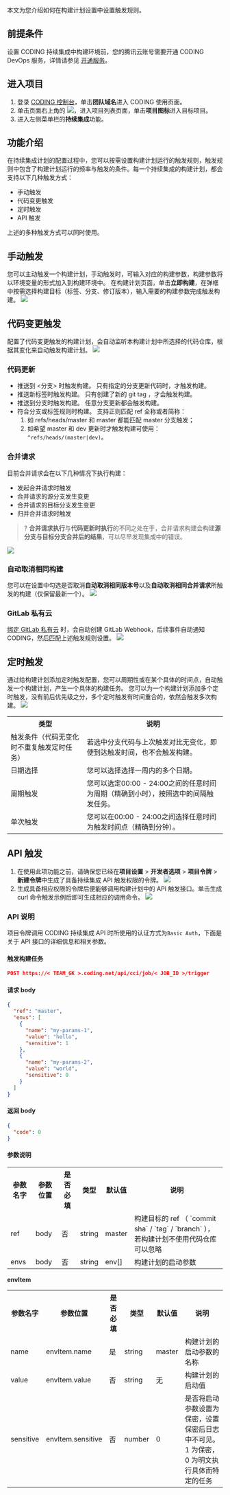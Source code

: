 本文为您介绍如何在构建计划设置中设置触发规则。

## 前提条件
设置 CODING 持续集成中构建环境前，您的腾讯云账号需要开通 CODING DevOps 服务，详情请参见 [开通服务](https://cloud.tencent.com/document/product/1115/37268)。

## 进入项目

1. 登录 [CODING 控制台](https://console.cloud.tencent.com/coding)，单击**团队域名**进入 CODING 使用页面。
2. 单击页面右上角的 <img src ="https://main.qcloudimg.com/raw/d94a8e60dd3a41d0af07d72ae0e9d70e.png" style ="margin:0">，进入项目列表页面，单击**项目图标**进入目标项目。
3.  进入左侧菜单栏的**持续集成**功能。

## 功能介绍[](id:intro)
在持续集成计划的配置过程中，您可以按需设置构建计划运行的触发规则，触发规则中包含了构建计划运行的频率与触发的条件。每一个持续集成的构建计划，都会支持以下几种触发方式：

-   手动触发
-   代码变更触发
-   定时触发
-   API 触发

上述的多种触发方式可以同时使用。

## 手动触发[](id:manually)
您可以主动触发一个构建计划，手动触发时，可输入对应的构建参数，构建参数将以环境变量的形式加入到构建环境中。
在构建计划页面，单击**立即构建**，在弹框中按需选择构建目标（标签、分支、修订版本），输入需要的构建参数完成触发构建。
![](https://qcloudimg.tencent-cloud.cn/raw/0178a8e8b76a113406905076462a1286.png)

## 代码变更触发[](id:code-changed)
配置了代码变更触发的构建计划，会自动监听本构建计划中所选择的代码仓库，根据其变化来自动触发构建计划。
![](https://qcloudimg.tencent-cloud.cn/raw/6d92c6542b515e34462fe0e5f08aba91.png)

### 代码更新[](id:push)
-   推送到 <分支> 时触发构建。
    只有指定的分支更新代码时，才触发构建。
-   推送新标签时触发构建。
    只有创建了新的 git tag ，才会触发构建。
-   推送到分支时触发构建。
    任意分支更新都会触发构建。
-   符合分支或标签规则时构建。
    支持正则匹配 ref 全称或者简称：
    1. 如 refs/heads/master 和 master 都能匹配 master 分支触发；
	2. 如希望 master 和 dev 更新时才触发构建可使用： `^refs/heads/(master|dev)`。

### 合并请求[](id:merge-request)
目前合并请求会在以下几种情况下执行构建：
-   发起合并请求时触发
-   合并请求的源分支发生变更
-   合并请求的目标分支发生变更
-   归并合并请求时触发

>? **合并请求执行**与**代码更新时执行**的不同之处在于，合并请求构建会构建**源分支与目标分支合并后的结果**，可以尽早发现集成中的错误。

![](https://qcloudimg.tencent-cloud.cn/raw/0f87eaa5d64b3261b9dfdc1f304d915e.png)

### 自动取消相同构建[](id:auto-cancel)
您可以在设置中勾选是否取消**自动取消相同版本号**以及**自动取消相同合并请求**所触发的构建（仅保留最新一个）。
![](https://qcloudimg.tencent-cloud.cn/raw/e4022adaa242eb0a46c21c11e2193139.png)

### GitLab 私有云[](id:gitlab)
[绑定 GitLab 私有云](https://help.coding.net/docs/admin/service-integration/gitlab.html) 时，会自动创建 GitLab Webhook，后续事件自动通知 CODING，然后匹配上述触发规则设置。 
![](https://qcloudimg.tencent-cloud.cn/raw/9456b06403addcf0638b2a552f9d5d55.png)

## 定时触发[](id:scheduled)
通过给构建计划添加定时触发配置，您可以周期性或在某个具体的时间点，自动触发一个构建计划，产生一个具体的构建任务。
您可以为一个构建计划添加多个定时触发，没有前后优先级之分，多个定时触发有时间重合的，依然会触发多次构建。
![](https://qcloudimg.tencent-cloud.cn/raw/1aba8433166d13f75c90a69d67731649.png)
<table>
   <tr>
      <th width="0px" style="text-align:center">类型</td>
      <th width="0px" style="text-align:center">说明</td>
   </tr>
   <tr>
      <td>触发条件（代码无变化时不重复触发定时任务）</td>
      <td>若选中分支代码与上次触发对比无变化，即使到达触发时间，也不会触发构建。</td>
   </tr>
   <tr>
      <td>日期选择</td>
      <td>您可以选择选择一周内的多个日期。</td>
   </tr>
   <tr>
      <td>周期触发</td>
      <td>您可以选定00:00 -  24:00之间的任意时间为周期（精确到小时），按照选中的间隔触发任务。</td>
   </tr>
   <tr>
      <td>单次触发</td>
      <td>您可以在00:00 -  24:00之间选择任意时间为触发时间点（精确到分钟）。</td>
   </tr>
</table>

## API 触发[](id:api)
1. 在使用此项功能之前，请确保您已经在**项目设置** > **开发者选项** > **项目令牌** > **新建令牌**中生成了具备持续集成 API 触发权限的令牌。
![](https://qcloudimg.tencent-cloud.cn/raw/83b10f8f2b036499f2aec81dfafc1c96.png)
2. 生成具备相应权限的令牌后便能够调用构建计划中的 API 触发接口。单击生成 curl 命令触发示例后即可生成相应的调用命令。
![](https://qcloudimg.tencent-cloud.cn/raw/013b6f188ab43922ab74081c668d36b8.png)

### API 说明[](id:api-detail)
项目令牌调用 CODING 持续集成 API 时所使用的认证方式为`Basic Auth`，下面是关于 API 接口的详细信息和相关参数。

#### 触发构建任务
```json
POST https://< TEAM_GK >.coding.net/api/cci/job/< JOB_ID >/trigger
```

#### 请求 body
```json
{
  "ref": "master",
  "envs": [
    {
      "name": "my-params-1",
      "value": "hello",
      "sensitive": 1
    },
    {
      "name": "my-params-2",
      "value": "world",
      "sensitive": 0
    }
  ]
}
```

#### 返回 body
```json
{
  "code": 0
}
```

#### 参数说明
<table>
   <tr>
<th width="0px" style="text-align:center">参数名字</td>
<th width="0px" style="text-align:center">参数位置</td>
<th width="0px" style="text-align:center">是否必填</td>
<th width="0px" style="text-align:center">类型</td>
<th width="0px" style="text-align:center">默认值</td>
<th width="0px" style="text-align:center">说明</td>
  </tr>
   <tr>
      <td>ref</td>
      <td>body</td>
      <td>否</td>
      <td>string</td>
      <td>master</td>
      <td>构建目标的 ref （ `commit sha` / `tag` / `branch` ），若构建计划不使用代码仓库可以忽略</td>
</tr>
   <tr>
      <td>envs</td>
      <td>body</td>
      <td>否</td>
      <td>string</td>
      <td>env[]</td>
      <td>构建计划的启动参数</td>
</tr>

</table>

**envItem**
<table>
   <tr>
<th width="0px" style="text-align:center">参数名字</td>
<th width="0px" style="text-align:center">参数位置</td>
<th width="0px" style="text-align:center">是否必填</td>
<th width="0px" style="text-align:center">类型</td>
<th width="0px" style="text-align:center">默认值</td>
<th width="0px" style="text-align:center">说明</td>
  </tr>
  <tr>
      <td>name</td>
      <td>envItem.name</td>
      <td>是</td>
      <td>string</td>
      <td>master</td>
      <td>构建计划的启动参数的名称</td>
</tr>
  <tr>
      <td>value</td>
      <td>envItem.value</td>
      <td>否</td>
      <td>string</td>
      <td>无</td>
      <td>构建计划的启动值</td>
</tr>
<tr>
      <td>sensitive</td>
      <td>envItem.sensitive</td>
      <td>否</td>
      <td>number</td>
      <td>0</td>
      <td>是否将启动参数设置为保密，设置保密后日志中不可见。 1 为保密，0 为明文执行具体而特定的任务</td>
</tr>
</table>
